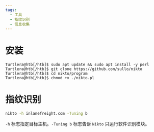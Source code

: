 ```yaml
---
tags:
  - 工具
  - 指纹识别
  - 信息收集
---
```


# 安装

```shell-session
Turtlera@htb[/htb]$ sudo apt update && sudo apt install -y perl
Turtlera@htb[/htb]$ git clone https://github.com/sullo/nikto
Turtlera@htb[/htb]$ cd nikto/program
Turtlera@htb[/htb]$ chmod +x ./nikto.pl
```


# 指纹识别

```bash
nikto -h inlanefreight.com -Tuning b
```

`-h` 标志指定目标主机。`-Tuning b` 标志告诉 `Nikto` 只运行软件识别模块。

